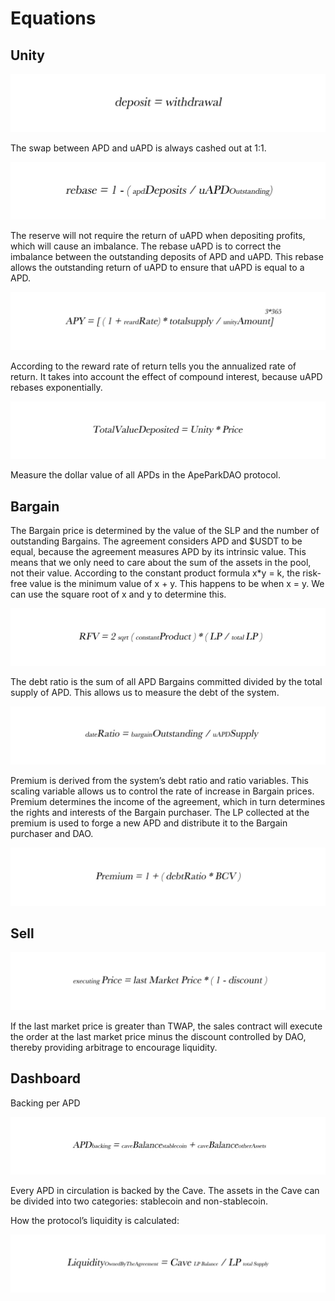 # Equations

## Unity

![](../.gitbook/assets/8.jpg)

The swap between APD and uAPD is always cashed out at 1:1.

![](<../.gitbook/assets/9 (1).jpg>)

The reserve will not require the return of uAPD when depositing profits, which will cause an imbalance. The rebase uAPD is to correct the imbalance between the outstanding deposits of APD and uAPD. This rebase allows the outstanding return of uAPD to ensure that uAPD is equal to a APD.

![](../.gitbook/assets/10.jpg)

According to the reward rate of return tells you the annualized rate of return. It takes into account the effect of compound interest, because uAPD rebases exponentially.

![](../.gitbook/assets/11.jpg)

Measure the dollar value of all APDs in the ApeParkDAO protocol.

## Bargain

The Bargain price is determined by the value of the SLP and the number of outstanding Bargains. The agreement considers APD and $USDT to be equal, because the agreement measures APD by its intrinsic value. This means that we only need to care about the sum of the assets in the pool, not their value. According to the constant product formula x\*y = k, the risk-free value is the minimum value of x + y. This happens to be when x = y. We can use the square root of x and y to determine this.

![](../.gitbook/assets/12.jpg)

The debt ratio is the sum of all APD Bargains committed divided by the total supply of APD. This allows us to measure the debt of the system.

![](../.gitbook/assets/13.jpg)

Premium is derived from the system’s debt ratio and ratio variables. This scaling variable allows us to control the rate of increase in Bargain prices. Premium determines the income of the agreement, which in turn determines the rights and interests of the Bargain purchaser. The LP collected at the premium is used to forge a new APD and distribute it to the Bargain purchaser and DAO.

![](../.gitbook/assets/14.jpg)

## Sell

![](../.gitbook/assets/15.jpg)

If the last market price is greater than TWAP, the sales contract will execute the order at the last market price minus the discount controlled by DAO, thereby providing arbitrage to encourage liquidity.

## Dashboard

Backing per APD

![](../.gitbook/assets/16.jpg)

Every APD in circulation is backed by the Cave. The assets in the Cave can be divided into two categories: stablecoin and non-stablecoin.

How the protocol’s liquidity is calculated:

![](../.gitbook/assets/17.jpg)
